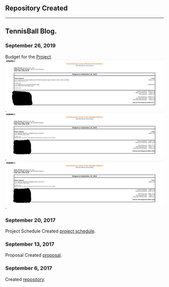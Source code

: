 Repository Created
---

---

TennisBall Blog.
-------------
### September 26, 2019
Budget for the [Project](https://github.com/Sahil-Sahil/TennisBall/blob/master/Documentation/Budget%20Due(Sahil).pdf).
![Image](https://github.com/Sahil-Sahil/TennisBall/blob/master/Documentation/pi.jpg).
![Image](https://github.com/Sahil-Sahil/TennisBall/blob/master/Documentation/powercontrol.jpg).
![Image](https://github.com/Sahil-Sahil/TennisBall/blob/master/Documentation/powercontrol.jpg).


### September 20, 2017

Project Schedule Created [project schedule](https://github.com/Sahil-Sahil/TennisBall/blob/master/Documentation/Ghantchart.pdf).  

### September 13, 2017

Proposal Created [proposal](https://github.com/six0four/StudentSenseHat/blob/master/documentation/ProposalContentStudentNameRev02.pdf).

### September 6, 2017

Created [repository](https://github.com/Sahil-Sahil/TennisBall). 
